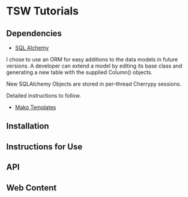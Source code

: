 # TSW Tutorials

## Dependencies

* [SQL Alchemy](http://www.sqlalchemy.org/)

I chose to use an ORM for easy additions to the data models in future versions. A developer can extend a model by editing its base class and generating a new table with the supplied Column() objects. 

New SQLAlchemy Objects are stored in per-thread Cherrypy sessions.

Detailed instructions to follow.

* [Mako Templates](http://www.makotemplates.org/)

## Installation

## Instructions for Use

## API

## Web Content